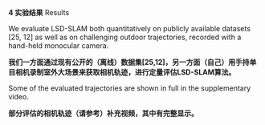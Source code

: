 **4 实验结果** Results

We evaluate LSD-SLAM both quantitatively on publicly available datasets \[25, 12\] as well as on challenging outdoor trajectories, recorded with a hand-held monocular camera.

**我们一方面通过现有公开的（离线）数据集\[25,12\]，另一方面（自己）用手持单目相机录制室外大场景来获取相机轨迹，进行定量评估LSD-SLAM算法。**

Some of the evaluated trajectories are shown in full in the supplementary video.

**部分评估的相机轨迹（请参考）补充视频，其中有完整显示。**

